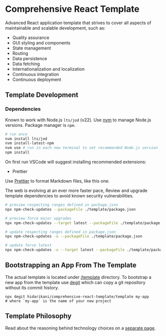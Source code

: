 # Comprehensive React Template

Advanced React application template that strives to cover all aspects of
maintainable and scalable development, such as:

- Quality assurance
- GUI styling and components
- State management
- Routing
- Data persistence
- Data fetching
- Internationalization and localization
- Continuous integration
- Continuous deployment

## Template Development

### Dependencies

Known to work with Node.js `lts/jod` (v22). Use [nvm][nvm] to manage Node.js
versions. Package manager is `npm`.

```sh
# run once
nvm install lts/jod
nvm install-latest-npm
nvm use # run in each new terminal to set recommended Node.js version
npm install
```

On first run VSCode will suggest installing recommended extensions:

- Prettier

Use [Prettier][prettier] to format Markdown files, like this one.

The web is evolving at an ever more faster pace, Review and upgrade template
dependencies to avoid known security vulnerabilities.

```sh
# preview respecting ranges defined in package.json
npx npm-check-updates --packageFile ./template/package.json 

# preview force major upgrades
npx npm-check-updates --target latest --packageFile ./template/package.json 

# update respecting ranges defined in package.json
npx npm-check-updates -u --packageFile ./template/package.json 

# update force latest
npx npm-check-updates -u --target latest --packageFile ./template/package.json 
```

## Bootstrapping an App From The Template

The actual template is located under [/template][templ] directory. To bootstrap
a new app from the template use [degit][degit] which can copy a git repository
without its commit history.

```shell
npx degit hidarikani/comprehensive-react-template/template my-app
# where `my-app` is the name of your new project
```

## Template Philosophy

Read about the reasoning behind technology choices on a [separate
page][philosophy].

[nvm]: https://github.com/nvm-sh/nvm
[prettier]: https://prettier.io/docs/en/
[templ]: /template
[degit]: https://github.com/Rich-Harris/degit
[philosophy]: /philosophy.md
